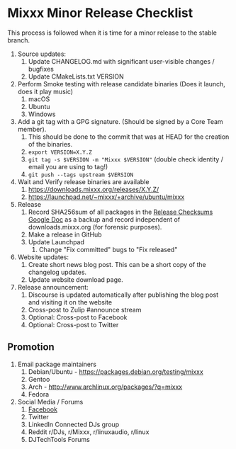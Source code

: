 # Mixxx Minor Release Checklist

This process is followed when it is time for a minor release to the stable branch.


1. Source updates:
    1. Update CHANGELOG.md with significant user-visible changes / bugfixes
    1. Update CMakeLists.txt VERSION
6. Perform Smoke testing with release candidate binaries (Does it launch, does it play music)
    1. macOS 
    2. Ubuntu
    3. Windows
7. Add a git tag with a GPG signature. (Should be signed by a Core Team member).
    1. This should be done to the commit that was at HEAD for the creation of the binaries.
    1. ```export VERSION=X.Y.Z``` 
    1. ```git tag -s $VERSION -m "Mixxx $VERSION"```  (double check identity / email you are using to tag!)
    2. ```git push --tags upstream $VERSION```
8. Wait and Verify release binaries are available
    1. https://downloads.mixxx.org/releases/X.Y.Z/
    2. https://launchpad.net/~mixxx/+archive/ubuntu/mixxx  
9. Release
    1.  Record SHA256sum of all packages in the [Release Checksums
        Google
        Doc](https://docs.google.com/spreadsheets/d/1E5vFa0gKf47P3LMMXpnr3JzsZ7-ENI03IgOkj9lxYQo/edit#gid=0)
        as a backup and record independent of downloads.mixxx.org (for
        forensic purposes).
    2. Make a release in GitHub 
    3. Update Launchpad
        1.  Change "Fix committed" bugs to "Fix released"
10. Website updates:
    1. Create short news blog post. This can be a short copy of the changelog updates.
    1. Update website download page.
12. Release announcement:
    1. Discourse is updated automatically after publishing the blog post and visiting it on the website
    2. Cross-post to Zulip \#announce stream
    4. Optional: Cross-post to Facebook
    5. Optional: Cross-post to Twitter
    

## Promotion

1.  Email package maintainers
    1.  Debian/Ubuntu - <https://packages.debian.org/testing/mixxx>
    2.  Gentoo
    3.  Arch - <http://www.archlinux.org/packages/?q=mixxx>
    4.  Fedora
8.  Social Media / Forums
    1.  [Facebook](https://www.facebook.com/Mixxx-DJ-Software-21723485212/)
    2.  Twitter
    3.  LinkedIn Connected DJs group
    4.  Reddit r/DJs, r/Mixxx, r/linuxaudio, r/linux
    5.  DJTechTools Forums
